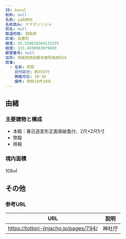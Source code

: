 ```yaml
---
ID: boxnC
総称: null
名称: 山田神社
名称読み: ヤマダジンジャ
別名: null
都道府県: 鳥取県
区域: 伯耆町
緯度: 35.328638364133155
経度: 133.4930903079693
郵便番号: null
住所: 鳥取県西伯郡伯耆町栃原629
祭事:
  - 名称: 例祭
    日付区分: 絶対日付
    開催月日: 10-10
    備考: 例祭10月10日
---
```


## 由緒

### 主要建物と構成

- 本殿：春日造変形正面唐破風付、2尺×2尺5寸
- 幣殿
- 拝殿

### 境内面積

109㎡

## その他

### 参考URL

| URL                                    | 説明   |
| -------------------------------------- | ------ |
| https://tottori-jinjacho.jp/pages/794/ | 神社庁 |

